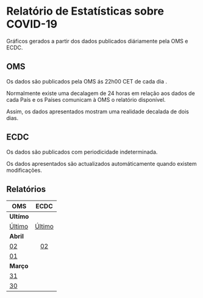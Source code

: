 # Relatório de Estatísticas  sobre COVID-19


Gráficos gerados a partir dos dados publicados diáriamente pela OMS e ECDC.

## OMS
Os dados são publicados pela OMS ás 22h00 CET de cada dia .

Normalmente existe uma decalagem de 24 horas em relação aos dados de cada País e os Países comunicam à OMS o relatório disponível.

Assim, os dados apresentados mostram uma realidade decalada de dois dias.

## ECDC

Os dados são publicados com periodicidade indeterminada.

Os dados apresentados são actualizados automáticamente quando existem modificações.

## Relatórios


| OMS        | ECDC           |
| ------------- |:-------------:|
|**Ultímo**                           ||
| [Último](./report/oms/report-OMS-pt-splited-20200402.html) | [Último](./report/ecdc/report-ECDC-pt-splited-20200402.html)  |
|**Abril**                            ||
|[02](./report/oms/report-OMS-pt-splited-20200402.html) | [02](./report/ecdc/report-ECDC-pt-splited-20200402.html)  |
|[01](./report/oms/report-pt-20200401.html)       ||
|**Março**                            ||
|[31](./report/oms/report-pt-20200331.html)      ||
|[30](./report/oms/report-pt-20200330.html)      ||

